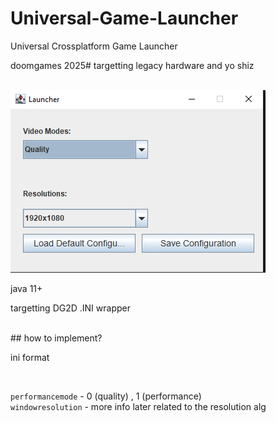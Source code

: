# Universal-Game-Launcher
Universal Crossplatform Game Launcher
<br>
<p>doomgames 2025# targetting legacy hardware and yo shiz</p>
<br>
<img src="image.png"></img>
<br>
<p>java 11+</p>
<p>targetting DG2D .INI wrapper</p>
<br>
## how to implement?
<br>
<p>ini format</p>
<br>

```performancemode``` - 0 (quality) , 1 (performance) <br>
```windowresolution``` - more info later related to the resolution alg

